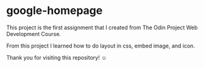 # google-homepage

This project is the first assignment that I created from The Odin Project Web Development Course.

From this project I learned how to do layout in css, embed image, and icon.

Thank you for visiting this repository! ☺️
